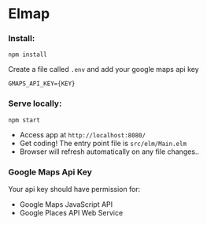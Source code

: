 # Elmap

### Install:

`npm install`

Create a file called `.env` and add your google maps api key

`GMAPS_API_KEY={KEY}`

### Serve locally:

`npm start`

* Access app at `http://localhost:8080/`
* Get coding! The entry point file is `src/elm/Main.elm`
* Browser will refresh automatically on any file changes..

### Google Maps Api Key

Your api key should have permission for:

- Google Maps JavaScript API
- Google Places API Web Service
